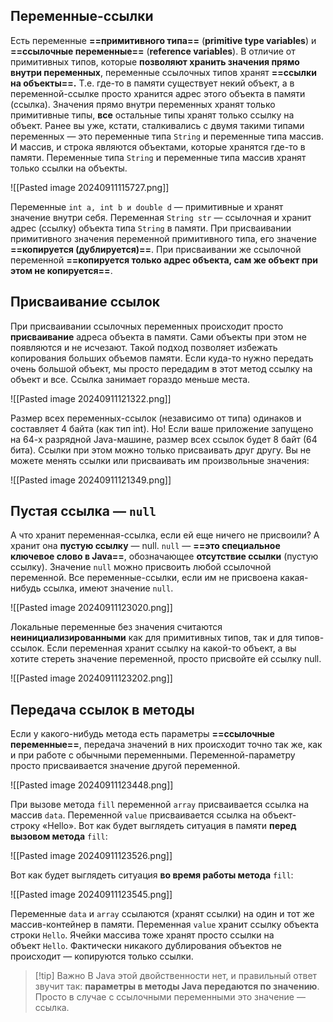 ## Переменные-ссылки
Есть переменные **==примитивного типа==** (**primitive type variables**) и **==ссылочные переменные==** (**reference variables**).
В отличие от примитивных типов, которые **позволяют хранить значения прямо внутри переменных**, переменные ссылочных типов хранят **==ссылки на объекты==.** Т.е. где-то в памяти существует некий объект, а в переменной-ссылке просто хранится адрес этого объекта в памяти (ссылка).
Значения прямо внутри переменных хранят только примитивные типы, **все** остальные типы хранят только ссылку на объект. Ранее вы уже, кстати, сталкивались с двумя такими типами переменных — это переменные типа `String` и переменные типа массив.
И массив, и строка являются объектами, которые хранятся где-то в памяти. Переменные типа `String` и переменные типа массив хранят только ссылки на объекты.

![[Pasted image 20240911115727.png]]

Переменные `int a, int b и double d` — примитивные и хранят значение внутри себя.
Переменная `String str` — ссылочная и хранит адрес (ссылку) объекта типа `String` в памяти.
При присваивании примитивного значения переменной примитивного типа, его значение **==копируется (дублируется)==**. При присваивании же ссылочной переменной **==копируется только адрес объекта, сам же объект при этом не копируется==**.

## Присваивание ссылок
При присваивании ссылочных переменных происходит просто **присваивание** адреса объекта в памяти. Сами объекты при этом не появляются и не исчезают.
Такой подход позволяет избежать копирования больших объемов памяти. Если куда-то нужно передать очень большой объект, мы просто передадим в этот метод ссылку на объект и все. Ссылка занимает гораздо меньше места.

![[Pasted image 20240911121322.png]]

Размер всех переменных-ссылок (независимо от типа) одинаков и составляет 4 байта (как тип int). Но! Если ваше приложение запущено на 64-х разрядной Java-машине, размер всех ссылок будет 8 байт (64 бита).
Ссылки при этом можно только присваивать друг другу. Вы не можете менять ссылки или присваивать им произвольные значения:

![[Pasted image 20240911121349.png]]

## Пустая ссылка — `null`

А что хранит переменная-ссылка, если ей еще ничего не присвоили?
А хранит она **пустую ссылку** — null. `null` — **==это специальное ключевое слово в Java==**, обозначающее **отсутствие ссылки** (пустую ссылку). Значение `null` можно присвоить любой ссылочной переменной.
Все переменные-ссылки, если им не присвоена какая-нибудь ссылка, имеют значение `null`.

![[Pasted image 20240911123020.png]]

Локальные переменные без значения считаются **неинициализированными** как для примитивных типов, так и для типов-ссылок.
Если переменная хранит ссылку на какой-то объект, а вы хотите стереть значение переменной, просто присвойте ей ссылку null.

![[Pasted image 20240911123202.png]]

## Передача ссылок в методы
Если у какого-нибудь метода есть параметры **==ссылочные переменные==**, передача значений в них происходит точно так же, как и при работе с обычными переменными. Переменной-параметру просто присваивается значение другой переменной.

![[Pasted image 20240911123448.png]]

При вызове метода `fill` переменной `array` присваивается ссылка на массив `data`. Переменной `value` присваивается ссылка на объект-строку «Hello».
Вот как будет выглядеть ситуация в памяти **перед вызовом метода** `fill`:

![[Pasted image 20240911123526.png]]

Вот как будет выглядеть ситуация **во время работы метода** `fill`:

![[Pasted image 20240911123545.png]]

Переменные `data` и `array` ссылаются (хранят ссылки) на один и тот же массив-контейнер в памяти.
Переменная `value` хранит ссылку объекта строки `Hello`.
Ячейки массива тоже хранят просто ссылки на объект `Hello`.
Фактически никакого дублирования объектов не происходит — копируются только ссылки.

>[!tip] Важно
>В Java этой двойственности нет, и правильный ответ звучит так: **параметры в методы Java передаются по значению**. Просто в случае с ссылочными переменными это значение — ссылка.

